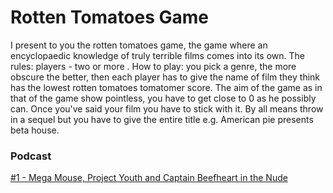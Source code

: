 # Rotten Tomatoes Game
I present to you the rotten tomatoes game, the game where an encyclopaedic knowledge of truly terrible films comes into its own. The rules: players - two or more . How to play: you pick a genre, the more obscure the better, then each player has to give the name of film they think has the lowest rotten tomatoes tomatomer score. The aim of the game as in that of the game show pointless,  you have to get close to 0 as he possibly can. Once you've said your film you have to stick with it. By all means throw in a sequel but you have to give the entire title e.g. American pie presents beta house.

### Podcast
[#1 - Mega Mouse, Project Youth and Captain Beefheart in the Nude](https://www.bbc.co.uk/programmes/m0005fdy)
